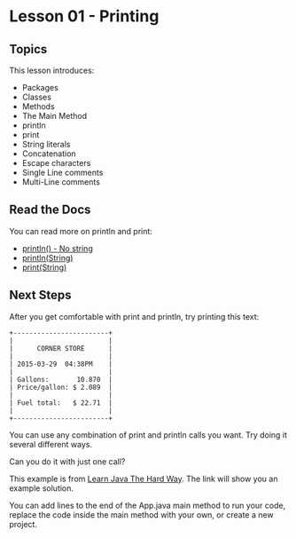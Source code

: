# Lesson 01 - Printing

## Topics

This lesson introduces:

- Packages
- Classes
- Methods
- The Main Method
- println
- print
- String literals
- Concatenation
- Escape characters
- Single Line comments
- Multi-Line comments

## Read the Docs

You can read more on println and print:

- [println() - No string](https://docs.oracle.com/en/java/javase/11/docs/api/java.base/java/io/PrintStream.html#println())
- [println(String)](https://docs.oracle.com/en/java/javase/11/docs/api/java.base/java/io/PrintStream.html#println(java.lang.String))
- [print(String)](https://docs.oracle.com/en/java/javase/11/docs/api/java.base/java/io/PrintStream.html#print(java.lang.String))

## Next Steps

After you get comfortable with print and println, try printing this text:

    +------------------------+
    |                        |
    |      CORNER STORE      |
    |                        |
    | 2015-03-29  04:38PM    |
    |                        |
    | Gallons:       10.870  |
    | Price/gallon: $ 2.089  |
    |                        |
    | Fuel total:   $ 22.71  |
    |                        |
    +------------------------+

You can use any combination of print and println calls you want.
Try doing it several different ways.

Can you do it with just one call?

This example is from [Learn Java The Hard Way](https://learnjavathehardway.org/book/ex02.html). The link will show you an example solution.

You can add lines to the end of the App.java main method to run your code, replace the code inside the main method with your own, or create a new project.
